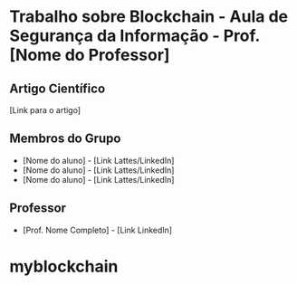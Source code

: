 # Trabalho sobre Blockchain - Aula de Segurança da Informação - Prof. [Nome do Professor]

## Artigo Científico
[Link para o artigo]

## Membros do Grupo
- [Nome do aluno] - [Link Lattes/LinkedIn]
- [Nome do aluno] - [Link Lattes/LinkedIn]
- [Nome do aluno] - [Link Lattes/LinkedIn]

## Professor
- [Prof. Nome Completo] - [Link LinkedIn]

# myblockchain